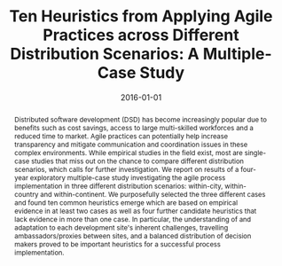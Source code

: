 ---
abstract: 'Distributed software development (DSD) has become increasingly popular
  due to benefits such as cost savings, access to large multi-skilled workforces and
  a reduced time to market. Agile practices can potentially help increase transparency
  and mitigate communication and coordination issues in these complex environments.
  While empirical studies in the field exist, most are single-case studies that miss
  out on the chance to compare different distribution scenarios, which calls for further
  investigation. We report on results of a four-year exploratory multiple-case study
  investigating the agile process implementation in three different distribution scenarios:
  within-city, within-country and within-continent. We purposefully selected the three
  different cases and found ten common heuristics emerge which are based on empirical
  evidence in at least two cases as well as four further candidate heuristics that
  lack evidence in more than one case. In particular, the understanding of and adaptation
  to each development site''s inherent challenges, travelling ambassadors/proxies
  between sites, and a balanced distribution of decision makers proved to be important
  heuristics for a successful process implementation.'
authors:
- Raoul Vallon
- Thomas Grechenig
date: '2016-01-01'
featured: false
publication_types:
- '2'
publishDate: '2016-01-01'
title: 'Ten Heuristics from Applying Agile Practices across Different Distribution
  Scenarios: A Multiple-Case Study'
url_pdf: ''
---